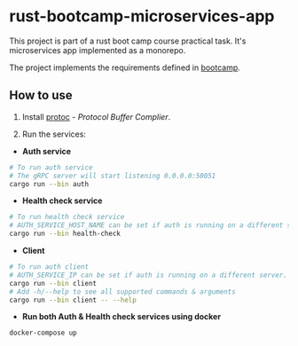 # rust-bootcamp-microservices-app

This project is part of a rust boot camp course practical task. It's microservices app implemented as a monorepo.

The project implements the requirements defined in [bootcamp](https://github.com/letsgetrusty/bootcamp/tree/master/4.%20Projects/3.%20Microservices/Problem).

## How to use

1. Install [protoc](https://grpc.io/docs/protoc-installation/) - _Protocol Buffer Complier_.

2. Run the services:

- **Auth service**

```sh
# To run auth service
# The gRPC server will start listening 0.0.0.0:50051
cargo run --bin auth
```

- **Health check service**

```sh
# To run health check service
# AUTH_SERVICE_HOST_NAME can be set if auth is running on a different server.
cargo run --bin health-check
```

- **Client**

```sh
# To run auth client
# AUTH_SERVICE_IP can be set if auth is running on a different server.
cargo run --bin client
# Add -h/--help to see all supported commands & arguments
cargo run --bin client -- --help
```

- **Run both Auth & Health check services using docker**

```sh
docker-compose up
```
